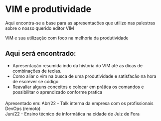 # VIM e produtividade

Aqui encontra-se a base para as apresentacões que utilizo nas palestras sobre o nosso querido editor VIM

VIM e sua utilização com foco na melhoria da produtividade

Aqui será encontrado:
--- 
- Apresentação resumida indo da história do VIM até as dicas de combinações de teclas.
- Como aliar o vim na busca de uma produtividade e satisfacão na hora de escrever se código
- Reavaliar alguns conceitos e colocar em prática os comandos e possibilitar o aprendizado conforme pratica



#### 
Apresentado em:
Abr/22 - Talk interna da empresa com os profissionais DevOps (remoto)   
Jun/22 - Ensino técnico de informática na cidade de Juiz de Fora
